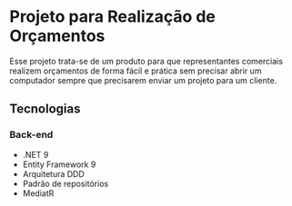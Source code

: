 # Projeto para Realização de Orçamentos

Esse projeto trata-se de um produto para que representantes comerciais realizem orçamentos de forma fácil e prática sem precisar abrir um computador sempre que precisarem enviar um projeto para um cliente.

## Tecnologias

### Back-end
- .NET 9
- Entity Framework 9
- Arquitetura DDD
- Padrão de repositórios
- MediatR
